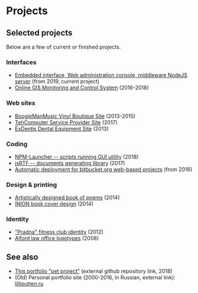 # Projects

## Selected projects

Below are a few of current or finished projects.

### Interfaces

- [Embedded interface, Web administration console, middleware NodeJS server](#/Projects/Interfaces/19xx-21xx-arti-printxpert) (from 2019, current project)
- [Online GIS Monitoring and Control System](#/Projects/Interfaces/18xx-vektor-element) (2016-2018)

### Web sites

- [BoogieManMusic Vinyl Boutique Site](#/Projects/Web/15xx-boogiemanmusic) (2013-2015)
- [TehComputer Service Provider Site](#/Projects/Web/1702-tehcomputer) (2017)
- [ExDentis Dental Equipment Site](#/Projects/Web/1308-ExDentis) (2013)

### Coding

- [NPM-Launcher -- scripts running GUI utility](#/Projects/Code/1811-npm-launcher) (2018)
- [jsRTF -- documents generating library](#/Projects/Code/1707-jsrtf) (2017)
- [Automatic deployment for bitbucket.org web-based projects](#/Projects/Code/2016-automatic-bitbucket-deploy) (from 2016)

### Design & printing

- [Artistically designed book of poems](#/Projects/Printing/1411-Bonjour) (2014)
- [INION book cover design](#/Projects/Printing/1403-kuraishity-book) (2014)

### Identity

- ["Pradna" fitness club identity](#/Projects/Identity/12xx-pradna) (2012)
- [Alford law office logotypes](#/Projects/Identity/0807-alford) (2008)

## See also

- [This portfolio "pet project"](https://github.com/lilliputten/lilliputten.github.io-v2) (external github repository link, 2018)
- (Old) Personal portfolio site (2000-2016, in Russian, external link): [lilliputten.ru](http://lilliputten.ru)

<!--
 @changed 2021.08.18, 20:13
-->
